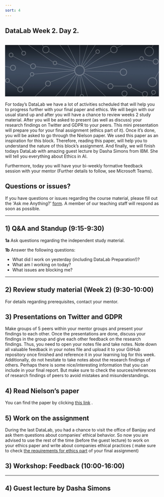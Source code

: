 ```yaml
---
sort: 4
---
```


## __DataLab Week 2. Day 2.__
\
<img src="./images/datalab_banner.jpg" alt="Books banner" width="600"/>

For today’s DataLab we have a lot of activities scheduled that will help you to progress further with your final paper and ethics.  We will begin with our usual stand up and after you will have a chance to review weeks 2 study material. After you will be asked to present (as well as discuss) your research findings on Twitter and GDPR to your peers. This mini presentation will prepare you for your final assignment (ethics part of it).
Once it’s done, you will be asked to go through the Nielson paper. We used this paper as an inspiration for this block. Therefore, reading this paper, will help you to understand the nature of this block’s assignment.
And finally, we will finish todays DataLab with amazing guest lecture by Dasha Simons from IBM. She will tell you everything about Ethics in AI.

Furthermore, today you will have your bi-weekly formative feedback session with your mentor (Further details to follow, see Microsoft Teams).
 
## Questions or issues?

If you have questions or issues regarding the course material, please fill out the 'Ask me Anything?' [form](https://adsai.buas.nl/Contact%20Us/AskMeAnything.html). A member of our teaching staff will respond as soon as possible.

***

## 1) Q&A and Standup (9:15-9:30)

__1a__ Ask questions regarding the independent study material.

__1b__ Answer the following questions:

- What did I work on yesterday (including DataLab Preparation!)?
- What am I working on today?
- What issues are blocking me?

***

## 2) Review study material (Week 2) (9:30-10:00)

For details regarding prerequisites, contact your mentor. 

## 3) Presentations on Twitter and GDPR

Make groups of 5 peers within your mentor groups and present your findings to each other. Once the presentations are done, discuss your findings in the group and give each other feedback on the research findings. Thus, you need to open your notes file and take notes. Note down all valuable feedback in your notes file and upload it to your GitHub repository once finished and reference it in your learning log for this week. 
Additionally, do not hesitate to take notes about the research findings of others. Perhaps there is some nice/interesting information that you can include in your final report. But make sure to check the sources/references of research findings of peers to avoid mistakes and misunderstandings.

## 4) Read Nielson’s paper

You can find the paper by clicking [this link]( https://www.nielsen.com/wp-content/uploads/sites/2/2019/04/using-machine-learning-to-predict-future-tv-ratings.pdf) . 

## 5) Work on the assignment

During the last DataLab, you had a chance to visit the office of Banijay and ask them questions about companies’ ethical behavior. So now you are advised to use the rest of the time (before the guest lecture) to work on your ethics paper and write about companies ethical practices ( make sure to check [the requirements for ethics part](https://adsai.buas.nl/Project%20Requirements/DataGovernanceRequirements.html) of your final assignment)

## 3) Workshop: Feedback (10:00-16:00)

***

## 4) Guest lecture by Dasha Simons
